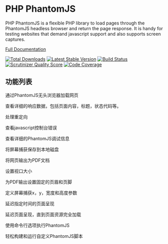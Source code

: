 PHP PhantomJS
=============

PHP PhantomJS is a flexible PHP library to load pages through the PhantomJS 
headless browser and return the page response. It is handy for testing
websites that demand javascript support and also supports screen captures.

[Full Documentation](http://jonnnnyw.github.io/php-phantomjs/)

[![Total Downloads](https://poser.pugx.org/jonnyw/php-phantomjs/downloads.png)](https://packagist.org/packages/jonnyw/php-phantomjs) [![Latest Stable Version](https://poser.pugx.org/jonnyw/php-phantomjs/v/stable.png)](https://packagist.org/packages/jonnyw/php-phantomjs) [![Build Status](https://travis-ci.org/jonnnnyw/php-phantomjs.svg?branch=master)](https://travis-ci.org/jonnnnyw/php-phantomjs) [![Scrutinizer Quality Score](https://scrutinizer-ci.com/g/jonnnnyw/php-phantomjs/badges/quality-score.png?s=631d32fa1fbb9300eb84b9b52702c7ffeac046a1)](https://scrutinizer-ci.com/g/jonnnnyw/php-phantomjs/) [![Code Coverage](https://scrutinizer-ci.com/g/jonnnnyw/php-phantomjs/badges/coverage.png?s=893b5997da45448e32983b8568a39630b0b2d91b)](https://scrutinizer-ci.com/g/jonnnnyw/php-phantomjs/)

功能列表
---------------------

通过PhantomJS无头浏览器加载网页

查看详细的响应数据，包括页面内容，标题，状态代码等。

处理重定向

查看javascript控制台错误

查看详细的PhantomJS调试信息

将屏幕捕获保存到本地磁盘

将网页输出为PDF文档

设置视口大小

为PDF输出设置固定的页眉和页脚

定义屏幕捕获x，y，宽度和高度参数

延迟指定时间的页面呈现

延迟页面呈现，直到页面资源完全加载

使用命令行选项执行PhantomJS

轻松构建和运行自定义PhantomJS脚本
